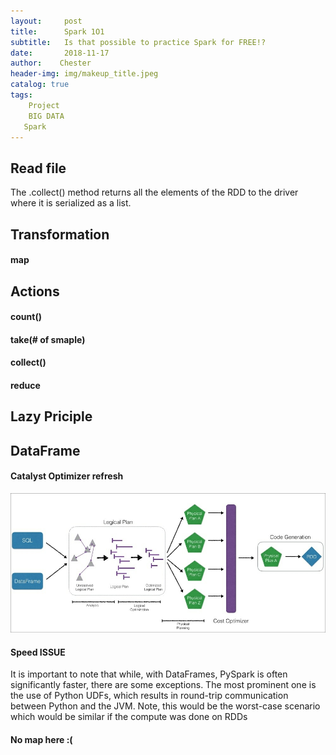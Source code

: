 ```yaml
---
layout:     post
title:      Spark 1O1
subtitle:   Is that possible to practice Spark for FREE!?
date:       2018-11-17
author:    Chester
header-img: img/makeup_title.jpeg
catalog: true
tags:
    Project
    BIG DATA
   Spark
---
```

## Read file

The .collect() method returns all the elements of the RDD to the
driver where it is serialized as a list.


## Transformation
#### map
## Actions
#### count()
#### take(# of smaple)
#### collect()
#### reduce
## Lazy Priciple


## DataFrame
#### Catalyst Optimizer refresh
![catalyst](../img/catalyst.png)

#### Speed ISSUE

It is important to note that while, with DataFrames, PySpark is often
significantly faster, there are some exceptions. The most prominent one
is the use of Python UDFs, which results in round-trip communication
between Python and the JVM. Note, this would be the worst-case
scenario which would be similar if the compute was done on RDDs

#### No map here :(
<!--stackedit_data:
eyJoaXN0b3J5IjpbLTc4NDAzMjY1MSwtMTE5MDg0NjQyXX0=
-->